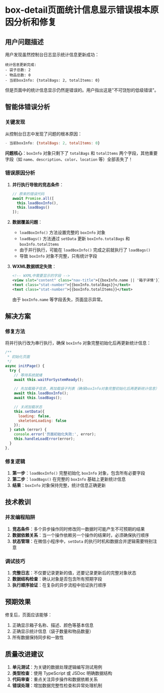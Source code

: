 # box-detail页面统计信息显示错误根本原因分析和修复

## 用户问题描述

用户发现虽然控制台日志显示统计信息更新成功：
```
统计信息更新完成:
- 袋子总数: 2
- 物品总数: 0
- 当前boxInfo: {totalBags: 2, totalItems: 0}
```

但是页面中的统计信息显示仍然是错误的。用户指出这是"不可饶恕的低级错误"。

## 智能体错误分析

### 关键发现

从控制台日志中发现了问题的根本原因：
```javascript
- 当前boxInfo: {totalBags: 2, totalItems: 0}
```

**问题核心**：`boxInfo` 对象只剩下了 `totalBags` 和 `totalItems` 两个字段，其他重要字段（如 `name`、`description`、`color`、`location` 等）全部丢失了！

### 错误原因分析

1. **并行执行导致的竞态条件**：
   ```javascript
   // 原来的错误代码
   await Promise.all([
     this.loadBoxInfo(),
     this.loadBags()
   ]);
   ```

2. **数据覆盖问题**：
   - `loadBoxInfo()` 方法设置完整的 `boxInfo` 对象
   - `loadBags()` 方法通过 `setData` 更新 `boxInfo.totalBags` 和 `boxInfo.totalItems`
   - 由于并行执行，可能在 `loadBoxInfo()` 完成之前就执行了 `loadBags()`
   - 导致 `boxInfo` 对象不完整，只有统计字段

3. **WXML数据绑定失效**：
   ```xml
   <!-- WXML中需要显示的字段 -->
   <view slot="content" class="nav-title">{{boxInfo.name || '箱子详情'}}</view>
   <text class="stat-number">{{boxInfo.totalBags}}</text>
   <text class="stat-number">{{boxInfo.totalItems}}</text>
   ```
   
   由于 `boxInfo.name` 等字段丢失，页面显示异常。

## 解决方案

### 修复方法

将并行执行改为串行执行，确保 `boxInfo` 对象完整初始化后再更新统计信息：

```javascript
/**
 * 初始化页面
 */
async initPage() {
  try {
    // 等待系统就绪
    await this.waitForSystemReady();
    
    // 先加载箱子信息，再加载袋子列表（确保boxInfo对象完整初始化后再更新统计信息）
    await this.loadBoxInfo();
    await this.loadBags();
    
    // 关闭加载状态
    this.setData({
      loading: false,
      skeletonLoading: false
    });
  } catch (error) {
    console.error('页面初始化失败:', error);
    this.handleLoadError(error);
  }
},
```

### 修复逻辑

1. **第一步**：`loadBoxInfo()` 完整初始化 `boxInfo` 对象，包含所有必要字段
2. **第二步**：`loadBags()` 在完整的 `boxInfo` 基础上更新统计信息
3. **结果**：`boxInfo` 对象保持完整，统计信息正确更新

## 技术教训

### 并发编程陷阱

1. **竞态条件**：多个异步操作同时修改同一数据时可能产生不可预期的结果
2. **数据依赖关系**：当一个操作依赖另一个操作的结果时，必须确保执行顺序
3. **状态管理**：在微信小程序中，`setData` 的执行时机和数据合并逻辑需要特别注意

### 调试技巧

1. **完整日志**：不仅要记录更新的值，还要记录更新后的完整对象状态
2. **数据结构检查**：确认对象是否包含所有预期字段
3. **执行顺序验证**：在复杂的异步流程中验证执行顺序

## 预期效果

修复后，页面应该能够：
1. 正确显示箱子名称、描述、颜色等基本信息
2. 正确显示统计信息（袋子数量和物品数量）
3. 所有数据保持同步和一致性

## 质量改进建议

1. **单元测试**：为关键的数据处理逻辑编写测试用例
2. **类型检查**：使用 TypeScript 或 JSDoc 明确数据结构
3. **代码审查**：重点关注异步操作和数据依赖关系
4. **错误处理**：增加数据完整性检查和异常处理机制